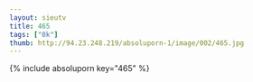 ```yaml
--- 
layout: sieutv
title: 465
tags: ["0k"]
thumb: http://94.23.248.219/absoluporn-1/image/002/465.jpg
---
```

{% include absoluporn key="465" %} 
